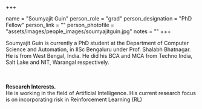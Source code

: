 +++

name = "Soumyajit Guin"
person_role = "grad"
person_designation = "PhD Fellow"
person_link = ""
person_photofile = "assets/images/people_images/soumyajitguin.jpg"
notes = ""
+++


Soumyajit Guin is currently a PhD student at the Department of Computer Science and Automation, in IISc Bengaluru under Prof. Shalabh Bhatnagar. He is from West Bengal, India. He did his BCA and MCA from Techno India, Salt Lake and NIT, Warangal respectively. 

<br><br>
<b>Research Interests.</b>
<br>
He is working in the field of Artificial Intelligence. His current research focus is on incorporating risk in Reinforcement Learning (RL)


